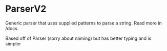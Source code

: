 # ParserV2

Generic parser that uses supplied patterns to parse a string. Read more in /docs.

Based off of Parser (sorry about naming) but has better typing and is simpler
